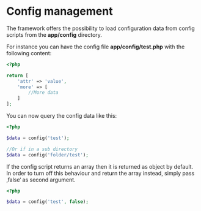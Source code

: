 # Config management

The framework offers the possibility to load configuration data from config scripts
from the <b>app/config</b> directory. 

For instance you can have the config file <b>app/config/test.php</b> with the following content:
```php
<?php

return [
    'attr' => 'value',
    'more' => [
        //More data
    ]
];
```

You can now query the config data like this:
```php
<?php

$data = config('test');

//Or if in a sub directory
$data = config('folder/test');
```

If the config script returns an array then it is returned as object by default. In order to turn off this behaviour and return the array instead, simply pass ‚false‘ as second argument.

```php
<?php

$data = config('test', false);
```